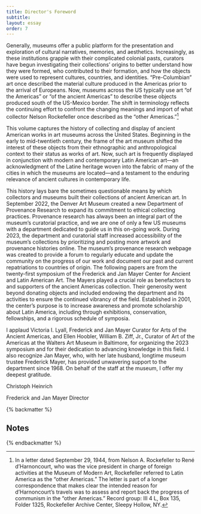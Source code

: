 ```yaml
---
title: Director's Foreword
subtitle: 
layout: essay
order: 7
---
```


Generally, museums offer a public platform for the presentation and exploration of cultural narratives, memories, and aesthetics. Increasingly, as these institutions grapple with their complicated colonial pasts, curators have begun investigating their collections’ origins to better understand how they were formed, who contributed to their formation, and how the objects were used to represent cultures, countries, and identities. “Pre-Columbian” art once described the material culture produced in the Americas prior to the arrival of Europeans. Now, museums across the US typically use art “of the Americas” or “of the ancient Americas” to describe these objects produced south of the US-Mexico border. The shift in terminology reflects the continuing effort to confront the changing meanings and import of what collector Nelson Rockefeller once described as the “other Americas.”[^1]

This volume captures the history of collecting and display of ancient American works in art museums across the United States. Beginning in the early to mid-twentieth century, the frame of the art museum shifted the interest of these objects from their ethnographic and anthropological context to their status as works of art. Now, such art is frequently displayed in conjunction with modern and contemporary Latin American art—an acknowledgment of the Latine heritage woven into the fabric of many of the cities in which the museums are located—and a testament to the enduring relevance of ancient cultures in contemporary life.

This history lays bare the sometimes questionable means by which collectors and museums built their collections of ancient American art. In September 2022, the Denver Art Museum created a new Department of Provenance Research to expand its commitment to ethical collecting practices. Provenance research has always been an integral part of the museum’s curatorial practice, and we are one of only a few US museums with a department dedicated to guide us in this on-going work. During 2023, the department and curatorial staff increased accessibility of the museum’s collections by prioritizing and posting more artwork and provenance histories online. The museum’s provenance research webpage was created to provide a forum to regularly educate and update the community on the progress of our work and document our past and current repatriations to countries of origin. The following papers are from the twenty-first symposium of the Frederick and Jan Mayer Center for Ancient and Latin American Art. The Mayers played a crucial role as benefactors to and supporters of the ancient Americas collection. Their generosity went beyond donating objects and included endowing the department and its activities to ensure the continued vibrancy of the field. Established in 2001, the center’s purpose is to increase awareness and promote scholarship about Latin America, including through exhibitions, conservation, fellowships, and a rigorous schedule of symposia.

I applaud Victoria I. Lyall, Frederick and Jan Mayer Curator for Arts of the Ancient Americas, and Ellen Hoobler, William B. Ziff, Jr., Curator of Art of the Americas at the Walters Art Museum in Baltimore, for organizing the 2023 symposium and for their dedication to advancing knowledge in this field. I also recognize Jan Mayer, who, with her late husband, longtime museum trustee Frederick Mayer, has provided unwavering support to the department since 1968. On behalf of the staff at the museum, I offer my deepest gratitude.

Christoph Heinrich

Frederick and Jan Mayer Director

{% backmatter %}

## Notes

[^1]: In a letter dated September 29, 1944, from Nelson A. Rockefeller to René d’Harnoncourt, who was the vice president in charge of foreign activities at the Museum of Modern Art, Rockefeller referred to Latin America as the “other Americas.” The letter is part of a longer correspondence that makes clear the intended reason for d’Harnoncourt’s travels was to assess and report back the progress of communism in the “other Americas.” Record group: III 4 L, Box 135, Folder 1325, Rockefeller Archive Center, Sleepy Hollow, NY.

{% endbackmatter %}
